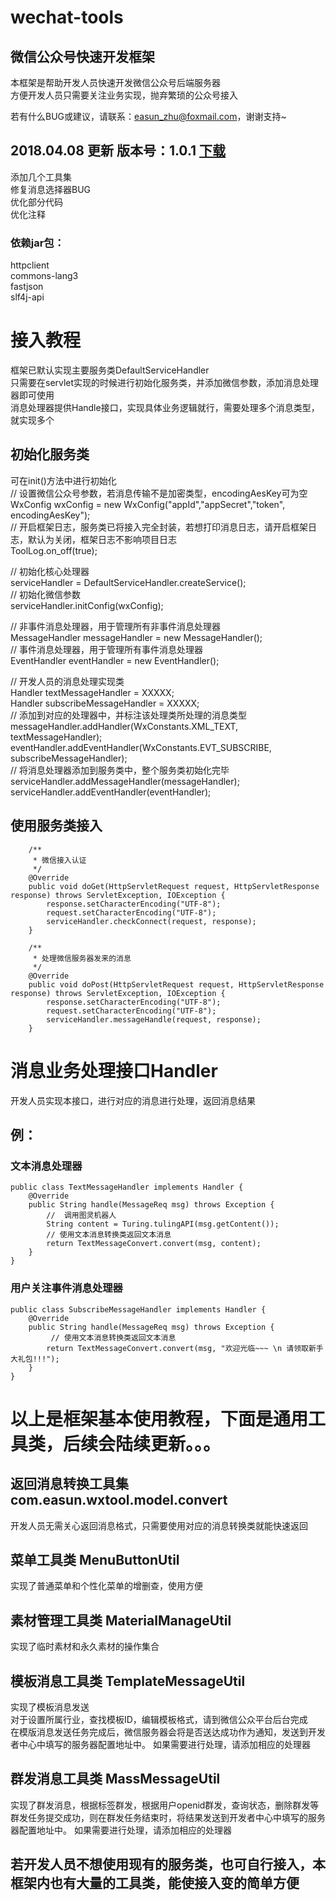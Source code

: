 # wechat-tools
## 微信公众号快速开发框架

本框架是帮助开发人员快速开发微信公众号后端服务器    
方便开发人员只需要关注业务实现，抛弃繁琐的公众号接入 

若有什么BUG或建议，请联系：easun_zhu@foxmail.com，谢谢支持~ 
  
  
## 2018.04.08 更新 版本号：1.0.1 <a href="https://github.com/easunzhu/wechat-tools/raw/master/jar/wechat-tools-1.0.1.jar">下载</a>  
添加几个工具集  
修复消息选择器BUG  
优化部分代码  
优化注释  
  
  
### 依赖jar包：
httpclient  
commons-lang3  
fastjson  
slf4j-api  

# 接入教程
框架已默认实现主要服务类DefaultServiceHandler  
只需要在servlet实现的时候进行初始化服务类，并添加微信参数，添加消息处理器即可使用  
消息处理器提供Handle接口，实现具体业务逻辑就行，需要处理多个消息类型，就实现多个  

## 初始化服务类
可在init()方法中进行初始化  
// 设置微信公众号参数，若消息传输不是加密类型，encodingAesKey可为空  
WxConfig wxConfig = new WxConfig("appId","appSecret","token", encodingAesKey");  
// 开启框架日志，服务类已将接入完全封装，若想打印消息日志，请开启框架日志，默认为关闭，框架日志不影响项目日志  
ToolLog.on_off(true);
  
// 初始化核心处理器  
serviceHandler = DefaultServiceHandler.createService();  
// 初始化微信参数  
serviceHandler.initConfig(wxConfig);

// 非事件消息处理器，用于管理所有非事件消息处理器  
MessageHandler messageHandler = new MessageHandler();  
// 事件消息处理器，用于管理所有事件消息处理器  
EventHandler eventHandler = new EventHandler();  

// 开发人员的消息处理实现类  
Handler textMessageHandler = XXXXX;  
Handler subscribeMessageHandler = XXXXX;  
// 添加到对应的处理器中，并标注该处理类所处理的消息类型  
messageHandler.addHandler(WxConstants.XML_TEXT, textMessageHandler);  
eventHandler.addEventHandler(WxConstants.EVT_SUBSCRIBE, subscribeMessageHandler);  
// 将消息处理器添加到服务类中，整个服务类初始化完毕  
serviceHandler.addMessageHandler(messageHandler);  
serviceHandler.addEventHandler(eventHandler);  

## 使用服务类接入  
```  
    /**
     * 微信接入认证
     */
    @Override
    public void doGet(HttpServletRequest request, HttpServletResponse response) throws ServletException, IOException {
        response.setCharacterEncoding("UTF-8");
        request.setCharacterEncoding("UTF-8");
        serviceHandler.checkConnect(request, response);
    }

    /**
     * 处理微信服务器发来的消息
     */
    @Override
    public void doPost(HttpServletRequest request, HttpServletResponse response) throws ServletException, IOException {
        response.setCharacterEncoding("UTF-8");
        request.setCharacterEncoding("UTF-8");
        serviceHandler.messageHandle(request, response);
    }
```
# 消息业务处理接口Handler  
开发人员实现本接口，进行对应的消息进行处理，返回消息结果
## 例：  
### 文本消息处理器  
```
public class TextMessageHandler implements Handler {
    @Override
    public String handle(MessageReq msg) throws Exception {
        //  调用图灵机器人
        String content = Turing.tulingAPI(msg.getContent());
        // 使用文本消息转换类返回文本消息
        return TextMessageConvert.convert(msg, content);
    }
}
```
### 用户关注事件消息处理器
```
public class SubscribeMessageHandler implements Handler {
    @Override
    public String handle(MessageReq msg) throws Exception {
         // 使用文本消息转换类返回文本消息
        return TextMessageConvert.convert(msg, "欢迎光临~~~ \n 请领取新手大礼包!!!");
    }
}
```

# 以上是框架基本使用教程，下面是通用工具类，后续会陆续更新。。。

## 返回消息转换工具集 com.easun.wxtool.model.convert  
开发人员无需关心返回消息格式，只需要使用对应的消息转换类就能快速返回

## 菜单工具类 MenuButtonUtil  
实现了普通菜单和个性化菜单的增删查，使用方便   

## 素材管理工具类 MaterialManageUtil  
实现了临时素材和永久素材的操作集合  

## 模板消息工具类 TemplateMessageUtil  
实现了模板消息发送  
对于设置所属行业，查找模板ID，编辑模板格式，请到微信公众平台后台完成  
在模版消息发送任务完成后，微信服务器会将是否送达成功作为通知，发送到开发者中心中填写的服务器配置地址中。 如果需要进行处理，请添加相应的处理器  

## 群发消息工具类 MassMessageUtil  
实现了群发消息，根据标签群发，根据用户openid群发，查询状态，删除群发等 
群发任务提交成功，则在群发任务结束时，将结果发送到开发者中心中填写的服务器配置地址中。 如果需要进行处理，请添加相应的处理器  


## 若开发人员不想使用现有的服务类，也可自行接入，本框架内也有大量的工具类，能使接入变的简单方便
